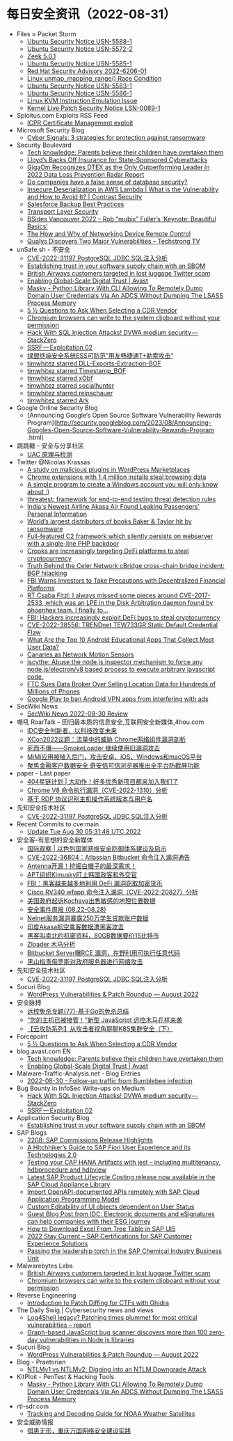 # 每日安全资讯（2022-08-31）

- Files ≈ Packet Storm
  - [Ubuntu Security Notice USN-5588-1](https://packetstormsecurity.com/files/168200/USN-5588-1.txt)
  - [Ubuntu Security Notice USN-5572-2](https://packetstormsecurity.com/files/168199/USN-5572-2.txt)
  - [Zeek 5.0.1](https://packetstormsecurity.com/files/168198/zeek-5.0.1.tar.gz)
  - [Ubuntu Security Notice USN-5585-1](https://packetstormsecurity.com/files/168197/USN-5585-1.txt)
  - [Red Hat Security Advisory 2022-6206-01](https://packetstormsecurity.com/files/168196/RHSA-2022-6206-01.txt)
  - [Linux unmap_mapping_range() Race Condition](https://packetstormsecurity.com/files/168195/GS20220830150653.txt)
  - [Ubuntu Security Notice USN-5583-1](https://packetstormsecurity.com/files/168194/USN-5583-1.txt)
  - [Ubuntu Security Notice USN-5586-1](https://packetstormsecurity.com/files/168193/USN-5586-1.txt)
  - [Linux KVM Instruction Emulation Issue](https://packetstormsecurity.com/files/168192/GS20220830150314.tgz)
  - [Kernel Live Patch Security Notice LSN-0089-1](https://packetstormsecurity.com/files/168191/LSN-0089-1.txt)
- Sploitus.com Exploits RSS Feed
  - [ICPR Certificate Management exploit](https://sploitus.com/exploit?id=MSF:AUXILIARY-ADMIN-DCERPC-ICPR_CERT-&utm_source=rss&utm_medium=rss)
- Microsoft Security Blog
  - [Cyber Signals: 3 strategies for protection against ransomware](https://www.microsoft.com/security/blog/2022/08/30/cyber-signals-3-strategies-for-protection-against-ransomware/)
- Security Boulevard
  - [Tech knowledge: Parents believe their children have overtaken them](https://securityboulevard.com/2022/08/tech-knowledge-parents-believe-their-children-have-overtaken-them/)
  - [Lloyd’s Backs Off Insurance for State-Sponsored Cyberattacks](https://securityboulevard.com/2022/08/lloyds-backs-off-insurance-for-state-sponsored-cyberattacks/)
  - [GigaOm Recognizes DTEX as the Only Outperforming Leader in 2022 Data Loss Prevention Radar Report](https://securityboulevard.com/2022/08/gigaom-recognizes-dtex-as-the-only-outperforming-leader-in-2022-data-loss-prevention-radar-report/)
  - [Do companies have a false sense of database security?](https://securityboulevard.com/2022/08/do-companies-have-a-false-sense-of-database-security/)
  - [Insecure Deserialization in AWS Lambda | What is the Vulnerability and How to Avoid It? | Contrast Security](https://securityboulevard.com/2022/08/insecure-deserialization-in-aws-lambda-what-is-the-vulnerability-and-how-to-avoid-it-contrast-security/)
  - [Salesforce Backup Best Practices](https://securityboulevard.com/2022/08/salesforce-backup-best-practices/)
  - [Transport Layer Security](https://securityboulevard.com/2022/08/transport-layer-security/)
  - [BSides Vancouver 2022 – Rob “mubix” Fuller’s ‘Keynote: Beautiful Basics’](https://securityboulevard.com/2022/08/bsides-vancouver-2022-rob-mubix-fullers-keynote-beautiful-basics/)
  - [The How and Why of Networking Device Remote Control](https://securityboulevard.com/2022/08/the-how-and-why-of-networking-device-remote-control/)
  - [Qualys Discovers Two Major Vulnerabilities – Techstrong TV](https://securityboulevard.com/2022/08/qualys-discovers-two-major-vulnerabilities-techstrong-tv/)
- unSafe.sh - 不安全
  - [CVE-2022-31197 PostgreSQL JDBC SQL注入分析](https://buaq.net/go-124495.html)
  - [Establishing trust in your software supply chain with an SBOM](https://buaq.net/go-124498.html)
  - [British Airways customers targeted in lost luggage Twitter scam](https://buaq.net/go-124518.html)
  - [Enabling Global-Scale Digital Trust | Avast](https://buaq.net/go-124481.html)
  - [Masky - Python Library With CLI Allowing To Remotely Dump Domain User Credentials Via An ADCS Without Dumping The LSASS Process Memory](https://buaq.net/go-124485.html)
  - [5 ½ Questions to Ask When Selecting a CDR Vendor](https://buaq.net/go-124482.html)
  - [Chromium browsers can write to the system clipboard without your permission](https://buaq.net/go-124519.html)
  - [Hack With SQL Injection Attacks! DVWA medium security — StackZero](https://buaq.net/go-124483.html)
  - [SSRF — Exploitation 02](https://buaq.net/go-124484.html)
  - [绿盟终端安全系统ESS可防范”用友畅捷通T+勒索攻击“](https://buaq.net/go-124478.html)
  - [timwhitez starred DLL-Exports-Extraction-BOF](https://buaq.net/go-124471.html)
  - [timwhitez starred Timestamp_BOF](https://buaq.net/go-124472.html)
  - [timwhitez starred xObf](https://buaq.net/go-124473.html)
  - [timwhitez starred socialhunter](https://buaq.net/go-124474.html)
  - [timwhitez starred reinschauer](https://buaq.net/go-124475.html)
  - [timwhitez starred Ark](https://buaq.net/go-124476.html)
- Google Online Security Blog
  - [Announcing Google’s Open Source Software Vulnerability Rewards Program](http://security.googleblog.com/2023/08/Announcing-Googles-Open-Source-Software-Vulnerability-Rewards-Program .html)
- 跳跳糖 - 安全与分享社区
  - [UAC 原理与检测](https://tttang.com/archive/1715/)
- Twitter @Nicolas Krassas
  - [A study on malicious plugins in WordPress Marketplaces](https://twitter.com/Dinosn/status/1564693030589943808)
  - [Chrome extensions with 1.4 million installs steal browsing data](https://twitter.com/Dinosn/status/1564691635803508738)
  - [A simple program to create a Windows account you will only know about :)](https://twitter.com/Dinosn/status/1564652327642058753)
  - [threatest: framework for end-to-end testing threat detection rules](https://twitter.com/Dinosn/status/1564584993875165191)
  - [India's Newest Airline Akasa Air Found Leaking Passengers' Personal Information](https://twitter.com/Dinosn/status/1564559998641922048)
  - [World’s largest distributors of books Baker & Taylor hit by ransomware](https://twitter.com/Dinosn/status/1564559936264306689)
  - [Full-featured C2 framework which silently persists on webserver with a single-line PHP backdoor](https://twitter.com/Dinosn/status/1564536072520040449)
  - [Crooks are increasingly targeting DeFi platforms to steal cryptocurrency](https://twitter.com/Dinosn/status/1564507906577502208)
  - [Truth Behind the Celer Network cBridge cross-chain bridge incident: BGP hijacking](https://twitter.com/Dinosn/status/1564507777954889729)
  - [FBI Warns Investors to Take Precautions with Decentralized Financial Platforms](https://twitter.com/Dinosn/status/1564507734023733248)
  - [RT Csaba Fitzl: I always missed some pieces around CVE-2017-2533, which was an LPE in the Disk Arbitration daemon found by phoenhex team. I finally to...](https://twitter.com/theevilbit/status/1564472021962182658)
  - [FBI: Hackers increasingly exploit DeFi bugs to steal cryptocurrency](https://twitter.com/Dinosn/status/1564471167888629762)
  - [CVE-2022-38556: TRENDnet TEW733GR Static Default Credential Flaw](https://twitter.com/Dinosn/status/1564471114415357952)
  - [What Are the Top 10 Android Educational Apps That Collect Most User Data?](https://twitter.com/Dinosn/status/1564470985553809412)
  - [Canaries as Network Motion Sensors](https://twitter.com/Dinosn/status/1564470922941194240)
  - [jscythe: Abuse the node.js inspector mechanism to force any node.js/electron/v8 based process to execute arbitrary javascript code.](https://twitter.com/Dinosn/status/1564467692685377536)
  - [FTC Sues Data Broker Over Selling Location Data for Hundreds of Millions of Phones](https://twitter.com/Dinosn/status/1564467385624576003)
  - [Google Play to ban Android VPN apps from interfering with ads](https://twitter.com/Dinosn/status/1564467301130424321)
- SecWiki News
  - [SecWiki News 2022-08-30 Review](http://www.sec-wiki.com/?2022-08-30)
- 嘶吼 RoarTalk – 回归最本质的信息安全,互联网安全新媒体,4hou.com
  - [IDC安全创新者，以科技改变未来](https://www.4hou.com/posts/VZ2M)
  - [XCon2022议题：流量中的威胁 Chrome网络组件漏洞剖析](https://www.4hou.com/posts/PJKw)
  - [死而不僵——SmokeLoader 继续使用旧漏洞攻击](https://www.4hou.com/posts/vJD0)
  - [MiMi应用被植入后门，攻击安卓、iOS、Windows和macOS平台](https://www.4hou.com/posts/7JYr)
  - [聚焦金融客户数据安全 奇安信可信浏览器推出全平台防截屏功能](https://www.4hou.com/posts/O9Xp)
- paper - Last paper
  - [404星链计划 | 大动作！好多优秀新项目都来加入我们了](https://paper.seebug.org/1956/)
  - [Chrome V8 命令执行漏洞（CVE-2022-1310）分析](https://paper.seebug.org/1955/)
  - [基于 RDP 协议识别主机操作系统版本与用户名](https://paper.seebug.org/1954/)
- 先知安全技术社区
  - [CVE-2022-31197 PostgreSQL JDBC SQL注入分析](https://xz.aliyun.com/t/11660)
- Recent Commits to cve:main
  - [Update Tue Aug 30 05:31:48 UTC 2022](https://github.com/trickest/cve/commit/f68c7910312570a2e61abf639572649f63c514db)
- 安全客-有思想的安全新媒体
  - [国际观察 | 以色列国家网络安全防御体系建设及启示](https://www.anquanke.com/post/id/279094)
  - [CVE-2022-36804：Atlassian Bitbucket 命令注入漏洞通告](https://www.anquanke.com/post/id/279120)
  - [Antenna开源！挖掘白帽子的最深需求！](https://www.anquanke.com/post/id/279022)
  - [APT组织Kimusky盯上韩国政客和外交官](https://www.anquanke.com/post/id/279013)
  - [FBI：黑客越来越多地利用 DeFi 漏洞窃取加密货币](https://www.anquanke.com/post/id/279077)
  - [Cisco RV340 wfapp 命令注入漏洞（CVE-2022-20827）分析](https://www.anquanke.com/post/id/278956)
  - [美国政府起诉Kochava出售敏感的地理位置数据](https://www.anquanke.com/post/id/279074)
  - [安全事件周报 (08.22-08.28)](https://www.anquanke.com/post/id/278992)
  - [Nelnet服务漏洞暴露250万学生贷款账户数据](https://www.anquanke.com/post/id/279071)
  - [印度Akasa航空乘客数据遭黑客攻击](https://www.anquanke.com/post/id/279056)
  - [黑客叫卖北约机密资料，80GB数据要价15比特币](https://www.anquanke.com/post/id/279058)
  - [Zloader 木马分析](https://www.anquanke.com/post/id/278914)
  - [Bitbucket Server曝RCE 漏洞，在野利用可执行任意代码](https://www.anquanke.com/post/id/279018)
  - [黑山指责俄罗斯对政府服务器进行网络攻击](https://www.anquanke.com/post/id/278994)
- 先知安全技术社区
  - [CVE-2022-31197 PostgreSQL JDBC SQL注入分析](https://xz.aliyun.com/t/11660)
- Sucuri Blog
  - [WordPress Vulnerabilities & Patch Roundup — August 2022](https://blog.sucuri.net/2022/08/wordpress-vulnerabilities-patch-roundup-august-2022.html)
- 安全脉搏
  - [远控免杀专题(77)-基于Go的免杀总结](https://www.secpulse.com/archives/186458.html)
  - [“您的主机已被接管！”新型 JavaScript 远控木马花样来袭](https://www.secpulse.com/archives/186442.html)
  - [【云攻防系列】从攻击者视角聊聊K8S集群安全（下）](https://www.secpulse.com/archives/186424.html)
- Forcepoint
  - [5 ½ Questions to Ask When Selecting a CDR Vendor](https://www.forcepoint.com/blog/insights/5-questions-when-selecting-cdr-vendor)
- blog.avast.com EN
  - [Tech knowledge: Parents believe their children have overtaken them](https://blog.avast.com/uk-back-to-school)
  - [Enabling Global-Scale Digital Trust | Avast](https://blog.avast.com/global-scale-digital-trust)
- Malware-Traffic-Analysis.net - Blog Entries
  - [2022-08-30 - Follow-up traffic from Bumblebee infection](https://www.malware-traffic-analysis.net/2022/08/30/index.html)
- Bug Bounty in InfoSec Write-ups on Medium
  - [Hack With SQL Injection Attacks! DVWA medium security — StackZero](https://infosecwriteups.com/hack-with-sql-injection-attacks-dvwa-medium-security-stackzero-d4af0a9a5f9?source=rss----7b722bfd1b8d--bug_bounty)
  - [SSRF — Exploitation 02](https://infosecwriteups.com/ssrf-exploitation-02-b682de16594?source=rss----7b722bfd1b8d--bug_bounty)
- Application Security Blog
  - [Establishing trust in your software supply chain with an SBOM](https://www.synopsys.com/blogs/software-security/establishing-trust-software-supply-chain-sbom/)
- SAP Blogs
  - [2208: SAP Commissions Release Highlights](https://blogs.sap.com/2022/08/30/2208-sap-commissions-release-highlights/)
  - [A Hitchhiker’s Guide to SAP Fiori User Experience and its Technologies 2.0](https://blogs.sap.com/2022/08/30/a-hitchhikers-guide-to-sap-fiori-user-experience-and-its-technologies-2.0/)
  - [Testing your CAP HANA Artifacts with jest – including multitenancy, hdbprocedure and hdbview](https://blogs.sap.com/2022/08/30/testing-your-cap-hana-artifacts-with-jest-including-multitenancy-hdbprocedure-and-hdbview/)
  - [Latest SAP Product Lifecycle Costing release now available in the SAP Cloud Appliance Library](https://blogs.sap.com/2022/08/30/latest-sap-product-lifecycle-costing-release-now-available-in-the-sap-cloud-appliance-library/)
  - [Import OpenAPI-documented APIs remotely with SAP Cloud Application Programming Model](https://blogs.sap.com/2022/08/30/import-openapi-documented-apis-remotely-with-sap-cloud-application-programming-model/)
  - [Custom Editability of UI objects dependent on User Status](https://blogs.sap.com/2022/08/30/custom-editability-of-ui-objects-dependent-on-user-status/)
  - [Guest Blog Post from IDC: Electronic documents and eSignatures can help companies with their ESG journey](https://blogs.sap.com/2022/08/30/guest-blog-post-from-idc-electronic-documents-and-esignatures-can-help-companies-with-their-esg-journey/)
  - [How to Download Excel From Tree Table in SAP UI5](https://blogs.sap.com/2022/08/30/how-to-download-excel-from-tree-table-in-sap-ui5/)
  - [2022 Stay Current –  SAP Certifications for SAP Customer Experience Solutions](https://blogs.sap.com/2022/08/30/2022-stay-current-sap-certifications-for-sap-customer-experience-solutions/)
  - [Passing the leadership torch in the SAP Chemical Industry Business Unit](https://blogs.sap.com/2022/08/30/passing-the-leadership-torch-in-the-sap-chemical-industry-business-unit/)
- Malwarebytes Labs
  - [British Airways customers targeted in lost luggage Twitter scam](https://www.malwarebytes.com/blog/news/2022/08/steer-clear-of-lost-luggage-scams-on-twitter)
  - [Chromium browsers can write to the system clipboard without your permission](https://www.malwarebytes.com/blog/news/2022/08/chromium-browsers-can-write-to-the-system-clipboard)
- Reverse Engineering
  - [Introduction to Patch Diffing for CTFs with Ghidra](https://www.reddit.com/r/ReverseEngineering/comments/x1nih7/introduction_to_patch_diffing_for_ctfs_with_ghidra/)
- The Daily Swig | Cybersecurity news and views
  - [Log4Shell legacy? Patching times plummet for most critical vulnerabilities – report](https://portswigger.net/daily-swig/log4shell-legacy-patching-times-plummet-for-most-critical-vulnerabilities-report)
  - [Graph-based JavaScript bug scanner discovers more than 100 zero-day vulnerabilities in Node.js libraries](https://portswigger.net/daily-swig/graph-based-javascript-bug-scanner-discovers-more-than-100-zero-day-vulnerabilities-in-node-js-libraries)
- Sucuri Blog
  - [WordPress Vulnerabilities & Patch Roundup — August 2022](https://blog.sucuri.net/2022/08/wordpress-vulnerabilities-patch-roundup-august-2022.html)
- Blog - Praetorian
  - [NTLMv1 vs NTLMv2: Digging into an NTLM Downgrade Attack](https://www.praetorian.com/blog/ntlmv1-vs-ntlmv2/)
- KitPloit - PenTest & Hacking Tools
  - [Masky - Python Library With CLI Allowing To Remotely Dump Domain User Credentials Via An ADCS Without Dumping The LSASS Process Memory](http://www.kitploit.com/2022/08/masky-python-library-with-cli-allowing.html)
- rtl-sdr.com
  - [Tracking and Decoding Guide for NOAA Weather Satellites](https://www.rtl-sdr.com/tracking-and-decoding-guide-for-noaa-weather-satellites/)
- 安全威胁情报
  - [弭患无形，重庆万国网络安全建设实践](https://mp.weixin.qq.com/s?__biz=MzI5NjA0NjI5MQ==&mid=2650173934&idx=1&sn=972e5fda0d1a17ed6ecb548999abc165&chksm=f4488a52c33f0344bfc36a1783657f410d5612a588bf69881432907680c6dc5421525911b8f9&scene=58&subscene=0#rd)
